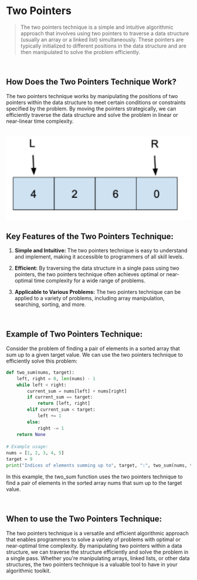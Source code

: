 # Two Pointers

> The two pointers technique is a simple and intuitive algorithmic approach that involves using two pointers to traverse a data structure (usually an array or a linked list) simultaneously. 
> These pointers are typically initialized to different positions in the data structure and are then manipulated to solve the problem efficiently.

<br/>


## How Does the Two Pointers Technique Work?

The two pointers technique works by manipulating the positions of two pointers within the data structure to meet certain conditions or constraints specified by the problem. By moving the pointers strategically, we can efficiently traverse the data structure and solve the problem in linear or near-linear time complexity.

<br/>

<img src="/Resources/Images/Two_Pointers.png" width="600">

<br/>



## Key Features of the Two Pointers Technique:

1. **Simple and Intuitive:** The two pointers technique is easy to understand and implement, making it accessible to programmers of all skill levels.

2. **Efficient:** By traversing the data structure in a single pass using two pointers, the two pointers technique often achieves optimal or near-optimal time complexity for a wide range of problems.

3. **Applicable to Various Problems:** The two pointers technique can be applied to a variety of problems, including array manipulation, searching, sorting, and more.

<br/>



## Example of Two Pointers Technique:

Consider the problem of finding a pair of elements in a sorted array that sum up to a given target value. We can use the two pointers technique to efficiently solve this problem:

```python
def two_sum(nums, target):
    left, right = 0, len(nums) - 1
    while left < right:
        current_sum = nums[left] + nums[right]
        if current_sum == target:
            return [left, right]
        elif current_sum < target:
            left += 1
        else:
            right -= 1
    return None

# Example usage:
nums = [1, 2, 3, 4, 5]
target = 9
print("Indices of elements summing up to", target, ":", two_sum(nums, target))
```
In this example, the two_sum function uses the two pointers technique to find a pair of elements in the sorted array nums that sum up to the target value.


<br/>



## When to use the Two Pointers Technique:

The two pointers technique is a versatile and efficient algorithmic approach that enables programmers to solve a variety of problems with optimal or near-optimal time complexity. 
By manipulating two pointers within a data structure, we can traverse the structure efficiently and solve the problem in a single pass. 
Whether you're manipulating arrays, linked lists, or other data structures, the two pointers technique is a valuable tool to have in your algorithmic toolkit.
